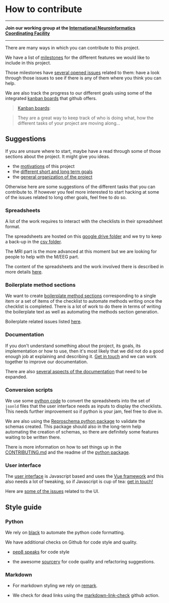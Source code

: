 # How to contribute

---

**Join our working group at the
[International Neuroinformatics Coordinating Facility](https://www.incf.org/sig/incfohbm-working-group-checklists-transparent-methods-reporting-neuroscience-ecobidas)**

---

There are many ways in which you can contribute to this project.

We have a list of [milestones](https://github.com/Remi-Gau/eCobidas/milestones)
for the different features we would like to include in this project.

Those milestones have
[several opened issues](https://github.com/Remi-Gau/eCobidas/issues) related to
them: have a look through those issues to see if there is any of them where you
think you can help.

We are also track the progress to our different goals using some of the
integrated [kanban boards](https://github.com/Remi-Gau/eCobidas/projects) that
github offers.

> [Kanban boards](https://en.wikipedia.org/wiki/Kanban):

> They are a great way to keep track of who is doing what, how the different
> tasks of your project are moving along...

## Suggestions

If you are unsure where to start, maybe have a read through some of those
sections about the project. It might give you ideas.

-   the [motivations](./10-motivations.md) of this project
-   the [different short and long term goals](./20-goals.md)
-   the [general organization of the project](./30-general-organization.md)

Otherwise here are some suggestions of the different tasks that you can
contribute to. If however you feel more interested to start hacking at some of
the issues related to long other goals, feel free to do so.

### Spreadsheets

A lot of the work requires to interact with the checklists in their spreadsheet
format.

The spreadsheets are hosted on this
[google drive folder](https://drive.google.com/drive/folders/1wg5k-6pSB3mQm_a30abX6qb-lzTn_S-Y?usp=sharing)
and we try to keep a back-up in the
[csv folder](https://github.com/Remi-Gau/eCobidas/tree/master/inputs/csv).

The MRI part is the more advanced at this moment but we are looking for people
to help with the M/EEG part.

The content of the spreadsheets and the work involved there is described in more
details [here](./40-spreadsheets.md).

### Boilerplate method sections

We want to create
[boilerplate method sections](https://github.com/Remi-Gau/eCobidas/tree/master/inputs/boilerplate)
corresponding to a single item or a set of items of the checklist to automate
methods writing once the checklist is completed. There is a lot of work to do
there in terms of writing the boilerplate text as well as automating the methods
section generation.

Boilerplate related issues listed
[here](https://github.com/Remi-Gau/eCobidas/issues?q=is%3Aissue+is%3Aopen+label%3Aboilerplate).

### Documentation

If you don't understand something about the project, its goals, its
implementation or how to use, then it's most likely that we did not do a good
enough job at explaining and describing it.
[Get in touch](https://github.com/Remi-Gau/eCobidas/tree/master/README.md#how-to-reach-us)
and we can work together to improve our documentation.

There are also
[several aspects of the documentation](https://github.com/Remi-Gau/eCobidas/issues?q=is%3Aissue+is%3Aopen+label%3Adocumentation)
that need to be expanded.

### Conversion scripts

We use some
[python code](https://github.com/Remi-Gau/eCobidas/tree/master/python) to
convert the spreadsheets into the set of `jsonld` files that the user interface
needs as inputs to display the checklists. This needs further improvement so if
python is your jam, feel free to dive in.

We are also using the
[Reproschema python package](https://github.com/ReproNim/reproschema-py) to
validate the schemas created. This package should also in the long-term help
automating the creation of schemas, so there are definitely some features
waiting to be written there.

There is more information on how to set things up in the
[CONTRIBUTING.md](https://github.com/Remi-Gau/eCobidas/tree/master/CONTRIBUTING.md)
and the readme of the
[python package](https://github.com/Remi-Gau/eCobidas/tree/master/python/README.md).

### User interface

The [user interface](https://github.com/ReproNim/schema-ui) is Javascript based
and uses the [Vue framework](https://vuejs.org/) and this also needs a lot of
tweaking, so if Javascript is cup of tea:
[get in touch!](https://github.com/Remi-Gau/eCobidas/tree/master/README.md#how-to-reach-us)

Here are
[some of the issues](https://github.com/Remi-Gau/eCobidas/issues?q=is%3Aissue+is%3Aopen+label%3Auser-interface)
related to the UI.

## Style guide

### Python

We rely on [black](https://github.com/psf/black) to automate the python code
formatting.

We have additional checks on Github for code style and quality.

-   [pep8 speaks](https://github.com/marketplace/pep-8-speaks) for code style

-   the awesome [sourcery](https://github.com/marketplace/sourcery-ai) for code
    quality and refactoring suggestions.

### Markdown

-   For markdown styling we rely on
    [remark](https://github.com/remarkjs/remark-lint).

-   We check for dead links using the
    [markdown-link-check](https://github.com/marketplace/actions/markdown-link-check)
    github action.
